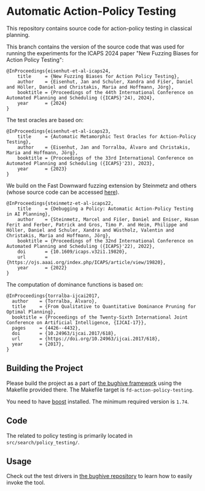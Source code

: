 # Automatic Action-Policy Testing

This repository contains source code for action-policy testing in classical planning.

This branch contains the version of the source code that was used for running the experiments for the ICAPS 2024 paper "New Fuzzing Biases for Action Policy Testing":

```
@InProceedings{eisenhut-et-al-icaps24, 
    title     = {New Fuzzing Biases for Action Policy Testing},
    author    = {Eisenhut, Jan and Schuler, Xandra and Fišer, Daniel and Höller, Daniel and Christakis, Maria and Hoffmann, Jörg},
    booktitle = {Proceedings of the 44th International Conference on Automated Planning and Scheduling ({ICAPS}'24), 2024},
    year      = {2024}
}
```

The test oracles are based on:

```
@InProceedings{eisenhut-et-al-icaps23, 
    title     = {Automatic Metamorphic Test Oracles for Action-Policy Testing},
    author    = {Eisenhut, Jan and Torralba, Álvaro and Christakis, Maria and Hoffmann, Jörg},
    booktitle = {Proceedings of the 33rd International Conference on Automated Planning and Scheduling ({ICAPS}'23), 2023},
    year      = {2023}
}
```

We build on the Fast Downward fuzzing extension by Steinmetz and others (whose source code can be accessed [here](https://doi.org/10.5281/zenodo.6323289)).

```
@InProceedings{steinmetz-et-al-icaps22, 
    title     = {Debugging a Policy: Automatic Action-Policy Testing in AI Planning},
    author    = {Steinmetz, Marcel and Fišer, Daniel and Eniser, Hasan Ferit and Ferber, Patrick and Gros, Timo P. and Heim, Philippe and Höller, Daniel and Schuler, Xandra and Wüstholz, Valentin and Christakis, Maria and Hoffmann, Jörg},
    booktitle = {Proceedings of the 32nd International Conference on Automated Planning and Scheduling ({ICAPS}'22), 2022},
    doi       = {10.1609/icaps.v32i1.19820}, 
    url       = {https://ojs.aaai.org/index.php/ICAPS/article/view/19820}, 
    year      = {2022}
}
```

The computation of dominance functions is based on:

```
@InProceedings{torralba-ijcai2017,
  author    = {Torralba, Álvaro},
  title     = {From Qualitative to Quantitative Dominance Pruning for Optimal Planning},
  booktitle = {Proceedings of the Twenty-Sixth International Joint Conference on Artificial Intelligence, {IJCAI-17}},
  pages     = {4426--4432},
  doi       = {10.24963/ijcai.2017/618},
  url       = {https://doi.org/10.24963/ijcai.2017/618},
  year      = {2017},
}
```

## Building the Project

Please build the project as a part of [the bughive framework](https://github.com/fai-saarland/bughive/) using the Makefile provided there. The Makefile target is `fd-action-policy-testing`.

You need to have [boost](https://www.boost.org/) installed. The minimum required version is `1.74`.

## Code

The related to policy testing is primarily located in `src/search/policy_testing/`. 


## Usage

Check out the test drivers in [the bughive repository](https://github.com/fai-saarland/bughive/tree/master/test_drivers) to learn how to easily invoke the tool. 
